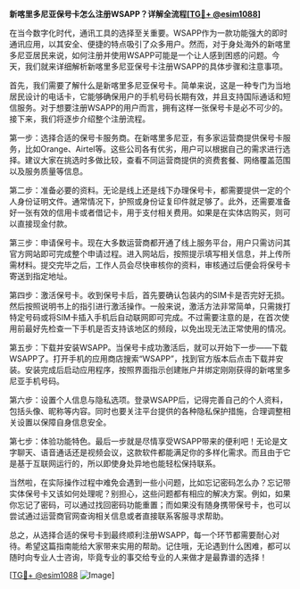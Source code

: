 **新喀里多尼亚保号卡怎么注册WSAPP？详解全流程[[TG💪+ @esim1088](https://t.me/s/esim1088)]**

在当今数字化时代，通讯工具的选择至关重要。WSAPP作为一款功能强大的即时通讯应用，以其安全、便捷的特点吸引了众多用户。然而，对于身处海外的新喀里多尼亚居民来说，如何注册并使用WSAPP可能是一个让人感到困惑的问题。今天，我们就来详细解析新喀里多尼亚保号卡注册WSAPP的具体步骤和注意事项。

首先，我们需要了解什么是新喀里多尼亚保号卡。简单来说，这是一种专门为当地居民设计的电话卡，它能够确保用户的手机号码长期有效，并且支持国际通话和短信服务。对于想要注册WSAPP的用户而言，拥有这样一张保号卡是必不可少的。接下来，我们将逐步介绍整个注册流程。

第一步：选择合适的保号卡服务商。在新喀里多尼亚，有多家运营商提供保号卡服务，比如Orange、Airtel等。这些公司各有优劣，用户可以根据自己的需求进行选择。建议大家在挑选时多做比较，查看不同运营商提供的资费套餐、网络覆盖范围以及服务质量等信息。

第二步：准备必要的资料。无论是线上还是线下办理保号卡，都需要提供一定的个人身份证明文件。通常情况下，护照或身份证复印件就足够了。此外，还需要准备好一张有效的信用卡或者借记卡，用于支付相关费用。如果是在实体店购买，则可以直接现金付款。

第三步：申请保号卡。现在大多数运营商都开通了线上服务平台，用户只需访问其官方网站即可完成整个申请过程。进入网站后，按照提示填写相关信息，并上传所需材料。提交完毕之后，工作人员会尽快审核你的资料，审核通过后便会将保号卡寄送到指定地址。

第四步：激活保号卡。收到保号卡后，首先要确认包装内的SIM卡是否完好无损。然后按照说明书上的指引进行激活操作。一般来说，激活方法非常简单，只需拨打特定号码或将SIM卡插入手机后自动联网即可完成。不过需要注意的是，在首次使用前最好先检查一下手机是否支持该地区的频段，以免出现无法正常使用的情况。

第五步：下载并安装WSAPP。当保号卡成功激活后，就可以开始下一步——下载WSAPP了。打开手机的应用商店搜索“WSAPP”，找到官方版本后点击下载并安装。安装完成后启动应用程序，按照界面指示创建账户并绑定刚刚获得的新喀里多尼亚手机号码。

第六步：设置个人信息与隐私选项。登录WSAPP后，记得完善自己的个人资料，包括头像、昵称等内容。同时也要关注平台提供的各种隐私保护措施，合理调整相关设置以保障自身信息安全。

第七步：体验功能特色。最后一步就是尽情享受WSAPP带来的便利吧！无论是文字聊天、语音通话还是视频会议，这款软件都能满足你的多样化需求。而且由于它是基于互联网运行的，所以即使身处异地也能轻松保持联系。

当然啦，在实际操作过程中难免会遇到一些小问题，比如忘记密码怎么办？忘记带实体保号卡又该如何处理呢？别担心，这些问题都有相应的解决方案。例如，如果你忘记了密码，可以通过找回密码功能重置；而如果没有随身携带保号卡，也可以尝试通过运营商官网查询相关信息或者直接联系客服寻求帮助。

总之，从选择合适的保号卡到最终顺利注册WSAPP，每一个环节都需要耐心对待。希望这篇指南能给大家带来实用的帮助。记住哦，无论遇到什么困难，都可以随时向专业人士咨询，毕竟专业的事交给专业的人来做才是最靠谱的选择！

[[TG💪+ @esim1088](https://t.me/s/esim1088) ![Image](https://i.postimg.cc/4NQfJmqS/Snipaste-2025-05-13-00-14-12.png)]